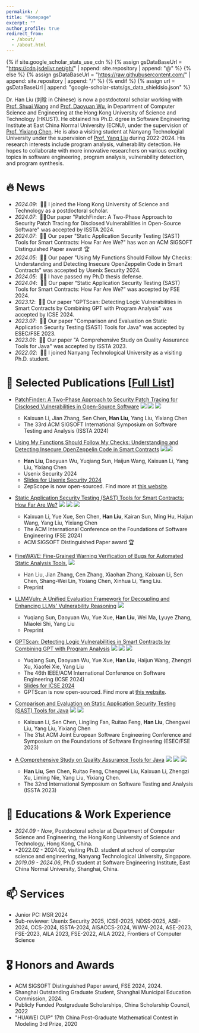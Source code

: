 ```yaml
---
permalink: /
title: "Homepage"
excerpt: ""
author_profile: true
redirect_from: 
  - /about/
  - /about.html
---
```


{% if site.google_scholar_stats_use_cdn %}
{% assign gsDataBaseUrl = "https://cdn.jsdelivr.net/gh/" | append: site.repository | append: "@" %}
{% else %}
{% assign gsDataBaseUrl = "https://raw.githubusercontent.com/" | append: site.repository | append: "/" %}
{% endif %}
{% assign url = gsDataBaseUrl | append: "google-scholar-stats/gs_data_shieldsio.json" %}

<span class='anchor' id='about-me'></span>

Dr. Han Liu (刘晗 in Chinese) is now a postdoctoral scholar working with [Prof. Shuai Wang](https://home.cse.ust.hk/~shuaiw/) and [Prof. Daoyuan Wu](https://daoyuan14.github.io/), in Department of Computer Science and Engineering at the Hong Kong University of Science and Technology (HKUST). He obtained his Ph.D. dgree in Software Engineering Institute at East China Normal University (ECNU), under the supervision of [Prof. Yixiang Chen](https://faculty.ecnu.edu.cn/_s43/cyx/main.psp). He is also a visiting student at Nanyang Technologial University under the supervision of [Prof. Yang Liu](https://personal.ntu.edu.sg/yangliu/) during 2022-2024. His research interests include program analysis, vulnerability detection.
He hopes to collaborate with more innovative researchers on various exciting topics in software engineering, program analysis, vulnerability detection, and program synthesis.

<!-- My research interest includes neural machine translation and computer vision. I have published more than 100 papers at the top international AI conferences with total <a href='https://scholar.google.com/citations?user=KAWDTzsAAAAJ'>google scholar citations <strong><span id='total_cit'>260000+</span></strong></a> (You can also use google scholar badge <a href='https://scholar.google.com/citations?user=KAWDTzsAAAAJ'><img src="https://img.shields.io/endpoint?url={{ url | url_encode }}&logo=Google%20Scholar&labelColor=f6f6f6&color=9cf&style=flat&label=citations"></a>). -->


# 🔥 News
- *2024.09*: &nbsp;🎉🎉 I joined the Hong Kong University of Science and Technology as a postdoctoral scholar.
- *2024.07*: &nbsp;🎉🎉Our paper "PatchFinder: A Two-Phase Approach to Security Patch Tracing for Disclosed Vulnerabilities in Open-Source Software" was accepted by ISSTA 2024.
- *2024.07*: &nbsp;🎉🎉 Our paper "Static Application Security Testing (SAST) Tools for Smart Contracts: How Far Are We?" has won an ACM SIGSOFT Distinguished Paper award! 🏆
- *2024.05*: &nbsp;🎉🎉 Our paper "Using My Functions Should Follow My Checks: Understanding and Detecting Insecure OpenZeppelin Code in Smart Contracts" was accepted by Usenix Security 2024.
- *2024.05*: &nbsp;🎉🎉 I have passed my Ph.D thesis defense.
- *2024.04*: &nbsp;🎉🎉 Our paper “Static Application Security Testing (SAST) Tools for Smart Contracts: How Far Are We?” was accepted by FSE 2024.
- *2023.12*: &nbsp;🎉🎉 Our paper "GPTScan: Detecting Logic Vulnerabilities in Smart Contracts by Combining GPT with Program Analysis" was accepted by ICSE 2024.
- *2023.07*: &nbsp;🎉🎉 Our paper "Comparison and Evaluation on Static Application Security Testing (SAST) Tools for Java" was accepted by ESEC/FSE 2023.
- *2023.01*: &nbsp;🎉🎉 Our paper "A Comprehensive Study on Quality Assurance Tools for Java" was accepted by ISSTA 2023.
- *2022.02*: &nbsp;🎉🎉 I joined Nanyang Technological University as a visiting Ph.D. student. 

# 📝 Selected Publications [[Full List](/publication/)]

<!-- <div class='paper-box'><div class='paper-box-image'><div><div class="badge">CVPR 2016</div><img src='images/500x300.png' alt="sym" width="100%"></div></div>
<div class='paper-box-text' markdown="1"> -->

<!-- </div>
</div> -->
- [PatchFinder: A Two-Phase Approach to Security Patch Tracing for Disclosed Vulnerabilities in Open-Source Software](https://doi.org/10.1145/3650212.3680305) 
![](https://img.shields.io/badge/CCF-A-red?style=flat-square) [![](https://img.shields.io/badge/ISSTA-2024-blue?style=flat-square)]() [![](https://img.shields.io/badge/arXiv-2407.17065-B31B1B?style=flat-square)](https://arxiv.org/pdf/2407.17065)
  - Kaixuan Li, Jian Zhang, Sen Chen, **Han Liu**, Yang Liu, Yixiang Chen
  - The 33rd ACM SIGSOFT International Symposium on Software Testing and Analysis (ISSTA 2024)

- [Using My Functions Should Follow My Checks: Understanding and Detecting Insecure OpenZeppelin Code in Smart Contracts](https://www.usenix.org/conference/usenixsecurity24/presentation/liu-han)
![](https://img.shields.io/badge/CCF-A-red?style=flat-square)[![](https://img.shields.io/badge/UsenixSecurity-2024-blue?style=flat-square)](https://www.usenix.org/conference/usenixsecurity24/presentation/liu-han)
  - **Han Liu**, Daoyuan Wu, Yuqiang Sun, Haijun Wang, Kaixuan Li, Yang Liu, Yixiang Chen
  - Usenix Security 2024 
  - [Slides for Usenix Security 2024](/assets/pdf/ZepScope.pdf)
  - ZepScope is now open-sourced. Find more at [this website](https://zepscope.github.io/).


- [Static Application Security Testing (SAST) Tools for Smart Contracts: How Far Are We?](https://doi.org/10.1145/3660772) 
![](https://img.shields.io/badge/CCF-A-red?style=flat-square) [![](https://img.shields.io/badge/FSE-2024-blue?style=flat-square)]() [![](https://img.shields.io/badge/arXiv-2404.18186-B31B1B?style=flat-square)](https://arxiv.org/pdf/2404.18186)
  - Kaixuan Li, Yue Xue, Sen Chen, **Han Liu**, Kairan Sun, Ming Hu, Haijun Wang, Yang Liu, Yixiang Chen
  - The ACM International Conference on the Foundations of Software Engineering (FSE 2024)
  - ACM SIGSOFT Distinguished Paper award 🏆

- [FineWAVE: Fine-Grained Warning Verification of Bugs for Automated Static Analysis Tools.](https://arxiv.org/abs/2403.16032) 
[![](https://img.shields.io/badge/arXiv-2401.16185-B31B1B?style=flat-square)](https://arxiv.org/pdf/2403.16032)
  - Han Liu, Jian Zhang, Cen Zhang, Xiaohan Zhang, Kaixuan Li, Sen Chen, Shang-Wei Lin, Yixiang Chen, Xinhua Li, Yang Liu.
  - Preprint 


- [LLM4Vuln: A Unified Evaluation Framework for Decoupling and Enhancing LLMs' Vulnerability Reasoning](https://arxiv.org/abs/2401.16185) 
[![](https://img.shields.io/badge/arXiv-2401.16185-B31B1B?style=flat-square)](https://arxiv.org/abs/2401.16185)
  - Yuqiang Sun, Daoyuan Wu, Yue Xue, **Han Liu**, Wei Ma, Lyuye Zhang, Miaolei Shi, Yang Liu
  - Preprint 

- [GPTScan: Detecting Logic Vulnerabilities in Smart Contracts by Combining GPT with Program Analysis](https://dl.acm.org/doi/abs/10.1145/3597503.3639117)
![](https://img.shields.io/badge/CCF-A-red?style=flat-square) [![](https://img.shields.io/badge/ICSE-2024-blue?style=flat-square)]() [![](https://img.shields.io/badge/arXiv-2308.03314-B31B1B?style=flat-square)](https://arxiv.org/abs/2308.03314)
  - Yuqiang Sun, Daoyuan Wu, Yue Xue, **Han Liu**, Haijun Wang, Zhengzi Xu, Xiaofei Xie, Yang Liu
  - The 46th IEEE/ACM International Conference on Software Engineering (ICSE 2024)  
  - [Slides for ICSE 2024](/assets/pdf/GPTScanSlides.pdf)
  - GPTScan is now open-sourced. Find more at [this website](https://gptscan.github.io/).

- [Comparison and Evaluation on Static Application Security Testing (SAST) Tools for Java](https://doi.org/10.1145/3611643.3616262.) 
![](https://img.shields.io/badge/CCF-A-red?style=flat-square) [![](https://img.shields.io/badge/ESEC/FSE-2023-blue?style=flat-square)]()
  - Kaixuan Li, Sen Chen, Lingling Fan, Ruitao Feng, **Han Liu**, Chengwei Liu, Yang Liu, Yixiang Chen
  - The 31st ACM Joint European Software Engineering Conference and Symposium on the Foundations of Software Engineering (ESEC/FSE 2023)

- [A Comprehensive Study on Quality Assurance Tools for Java](https://doi.org/10.1145/3597926.3598056) 
![](https://img.shields.io/badge/CCF-A-red?style=flat-square) [![](https://img.shields.io/badge/ISSTA-2023-blue?style=flat-square)]() [![](https://img.shields.io/badge/arXiv-2305.16812-B31B1B?style=flat-square)](https://arxiv.org/abs/2305.16812)
  - **Han Liu**, Sen Chen, Ruitao Feng, Chengwei Liu, Kaixuan Li, Zhengzi Xu, Liming Nie, Yang Liu, Yixiang Chen.
  - The 32nd International Symposium on Software Testing and Analysis (ISSTA 2023)


<!-- # 🎖 Honors and Awards
- *2021.10* Lorem ipsum dolor sit amet, consectetur adipiscing elit. Vivamus ornare aliquet ipsum, ac tempus justo dapibus sit amet. 
- *2021.09* Lorem ipsum dolor sit amet, consectetur adipiscing elit. Vivamus ornare aliquet ipsum, ac tempus justo dapibus sit amet.  -->

# 📖 Educations & Work Experience
- *2024.09 - Now*, Postdoctoral scholar at Department of Computer Science and Engineering, the Hong Kong University of Science and Technology, Hong Kong, China.
- *2022.02 - 2024.02, visiting Ph.D. student at school of computer science and engineering, Nanyang Technological University, Singapore.
- *2019.09 - 2024.06*, Ph.D student at Software Engineering Institute, East China Normal University, Shanghai, China. 


<!-- # 💻 Internships
- *2019.05 - 2020.02*, [Lorem](https://github.com/), China. -->

# 📫 Services

- Junior PC: MSR 2024
- Sub-reviewer: Usenix Security 2025, ICSE-2025, NDSS-2025, ASE-2024, CCS-2024, ISSTA-2024, AISACCS-2024, WWW-2024, ASE-2023, FSE-2023, AILA 2023, FSE-2022, AILA 2022, Frontiers of Computer Science



# 🎖 Honors and Awards
- ACM SIGSOFT Distinguished Paper award, FSE 2024, 2024.
- Shanghai Outstanding Graduate Student, Shanghai Municipal Education Commission, 2024.
- Publicly Funded Postgraduate Scholarships, China Scholarship Council, 2022
- "HUAWEI CUP" 17th China Post-Graduate Mathematical Contest in Modeling 3rd Prize, 2020
